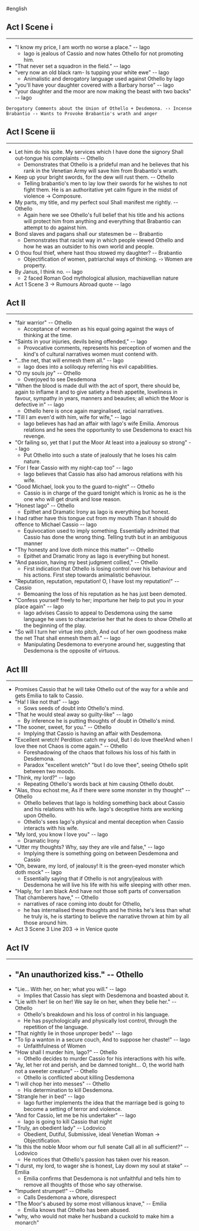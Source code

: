 #english 
## Act I Scene i
---
- "I know my price, I am worth no worse a place." -- Iago
	- Iago is jealous of Cassio and now hates Othello for not promoting him. 
- "That never set a squadron in the field." -- Iago
- "very now an old black ram- Is tupping your white ewe" -- Iago
	- Animalistic and derogatory language used against Othello by Iago 
- "you'll have your daughter covered with a Barbary horse" -- Iago
- "your daughter and the moor are now making the beast with two backs" -- Iago

```
Derogatory Comments about the Union of Othello + Desdemona. -› Incense Brabantio -› Wants to Provoke Brabantio's wrath and anger
```

## Act I Scene ii
---
- Let him do his spite. My services which I have done the signory Shall out-tongue his complaints -- Othello
	- Demonstrates that Othello is a prideful man and he believes that his rank in the Venetian Army will save him from Brabantio's wrath. 
- Keep up your bright swords, for the dew will rust them. -- Othello
	- Telling brabantio's men to lay low their swords for he wishes to not fight them. He is an authoritative yet calm figure in the midst of violence -> Composure.
- My parts, my title, and my perfect soul Shall manifest me rightly. -- Othello
	- Again here we see Othello's full belief that his title and his actions will protect him from anything and everything that Brabantio can attempt to do against him. 
- Bond slaves and pagans shall our statesmen be -- Brabantio
	- Demonstrates that racist way in which people viewed Othello and how he was an outsider to his own world and people. 
- O thou foul thief, where hast thou stowed my daughter? -- Brabantio
	- Objectification of women, patriarchal ways of thinking. -› Women are property. 
- By Janus, I think no. -- Iago
	- 2 faced Roman God mythological allusion, machiavellian nature
- Act 1 Scene 3 -> Rumours Abroad quote -- Iago

## Act II 
---
- "fair warrior" -- Othello
	- Acceptance of women as his equal going against the ways of thinking at the time. 
- "Saints in your injuries, devils being offended," -- Iago
	- Provocative comments, represents his perception of women and the kind's of cultural narratives women must contend with. 
- "...the net, that will enmesh them all." -- Iago
	- Iago does into a soliloquy referring his evil capabilities. 
- "O my souls joy" -- Othello
	- Overjoyed to see Desdemona 
- "When the blood is made dull with the act of sport, there should be, again to inflame it and to give satiety a fresh appetite, loveliness in favour, sympathy in years, manners and beauties; all which the Moor is defective in" -- Iago
	- Othello here is once again marginalised, racial narratives. 
- "Till I am even'd with him, wife for wife," -- Iago
	- Iago believes has had an affair with Iago's wife Emilia. Amorous relations and he sees the opportunity to use Desdemona to exact his revenge. 
- "Or failing so, yet that I put the Moor At least into a jealousy so strong" -- Iago
	- Put Othello into such a state of jealously that he loses his calm nature. 
- "For I fear Cassio with my night-cap too" -- Iago
	- Iago believes that Cassio has also had amorous relations with his wife. 
- "Good Michael, look you to the guard to-night" -- Othello
	- Cassio is in charge of the guard tonight which is Ironic as he is the one who will get drunk and lose reason. 
- "Honest Iago" -- Othello
	- Epithet and Dramatic Irony as Iago is everything but honest.
- I had rather have this tongue cut from my mouth Than it should do offence to Michael Cassio -- Iago
	- Equivocation used to imply something. Essentially admitted that Cassio has done the wrong thing. Telling truth but in an ambiguous manner
- "Thy honesty and love doth mince this matter" -- Othello
	- Epithet and Dramatic Irony as Iago is everything but honest.
- "And passion, having my best judgment collied," -- Othello
	- First indication that Othello is losing control over his behaviour and his actions. First step towards animalistic behaviour. 
- "Reputation, reputation, reputation! O, I have lost my reputation!" -- Cassio
	- Bemoaning the loss of his reputation as he has just been demoted. 
- "Confess yourself freely to her; importune her help to put you in your place again" -- Iago
	- Iago advises Cassio to appeal to Desdemona using the same language he uses to characterise her that he does to show Othello at the beginning of the play. 
- "So will I turn her virtue into pitch, And out of her own goodness make the net That shall enmesh them all." -- Iago
	- Manipulating Desdemona to everyone around her, suggesting that Desdemona is the opposite of virtuous. 

## Act III 
---
- Promises Cassio that he will take Othello out of the way for a while and gets Emilia to talk to Cassio. 
- "Ha! I like not that" -- Iago
	- Sows seeds of doubt into Othello's mind. 
- "That he would steal away so guilty-like" -- Iago
	- By inference he is putting thoughts of doubt in Othello's mind. 
- "The sooner, sweet, for you." -- Othello
	- Implying that Cassio is having an affair with Desdemona. 
- "Excellent wretch! Perdition catch my soul, But I do love thee!And when I love thee not Chaos is come again." -- Othello
	- Foreshadowing of the chaos that follows his loss of his faith in Desdemona. 
	- Paradox "excellent wretch" "but I do love thee", seeing Othello split between two moods. 
- "Think, my lord?" -- Iago
	- Repeating Othello's words back at him causing Othello doubt.
- "Alas, thou echost me, As if there were some monster in thy thought" -- Othello
	- Othello believes that Iago is holding something back about Cassio and his relations with his wife. Iago's deceptive hints are working upon Othello. 
	- Othello's sees Iago's physical and mental deception when Cassio interacts with his wife. 
- "My lord, you know I love you" -- Iago
	- Dramatic Irony
- "Utter my thoughts? Why, say they are vile and false," -- Iago
	- Implying there is something going on between Desdemona and Cassio
- "Oh, beware, my lord, of jealousy! It is the green-eyed monster which doth mock" -- Iago
	- Essentially saying that if Othello is not angry/jealous with Desdemona he will live his life with his wife sleeping with other men. 
- "Haply, for I am black And have not those soft parts of conversation That chamberers have," -- Othello
	- narratives of race coming into doubt for Othello, 
	- he has internalised these thoughts and he thinks he's less than what he truly is, he is starting to believe the narrative thrown at him by all those around him.
- Act 3 Scene 3 Line 203 -> in Venice quote

## Act IV 
---
- "An unauthorized kiss." -- Othello
	- 
- "Lie... With her, on her; what you will." -- Iago
	- Implies that Cassio has slept with Desdemona and boasted about it. 
- "Lie with her! lie on her! We say lie on her, when  they belie her." -- Othello
	- Othello's breakdown and his loss of control in his language. 
	- He has psychologically and physically lost control, through the repetition of the language. 
- "That nightly lie in those unproper beds" -- Iago
- "To lip a wanton in a secure couch, And to suppose her chaste!" -- Iago
	- Unfaithfulness of Women 
- "How shall I murder him, Iago?" -- Othello
	- Othello decides to murder Cassio for his interactions with his wife. 
- "Ay, let her rot and perish, and be damned tonight... O, the world hath not a sweeter creature" -- Othello
	- Othello is conflicted about killing Desdemona
- "I will chop her into messes" -- Othello
	- His determination to kill Desdemona. 
- "Strangle her in bed" -- Iago
	- Iago further implements the idea that the marriage bed is going to become a setting of terror and violence. 
- "And for Cassio, let me be his undertaker" -- Iago
	- Iago is going to kill Cassio that night
- "Truly, an obedient lady" -- Lodovico
	- Obedient, Dutiful, Submissive, ideal Venetian Woman -> Objectification. 
- "Is this the noble Moor whom our full senate Call all in all sufficient?" -- Lodovico
	- He notices that Othello's passion has taken over his reason. 
- "I durst, my lord, to wager she is honest, Lay down my soul at stake" -- Emilia
	- Emilia confirms that Desdemona is not unfaithful and tells him to remove all thoughts of those who say otherwise. 
- "Impudent strumpet!" -- Othello
	- Calls Desdemona a whore, disrespect
- "The Moor's abused by some most villianous knave," -- Emilia
	- Emilia knows that Othello has been abused. 
- "why, who would not make her husband a cuckold to make him a  monarch"